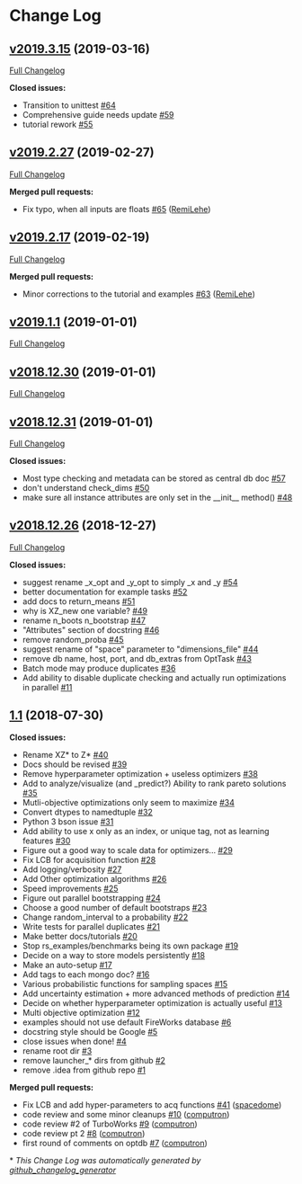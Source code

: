# Change Log

## [v2019.3.15](https://github.com/hackingmaterials/rocketsled/tree/v2019.3.15) (2019-03-16)
[Full Changelog](https://github.com/hackingmaterials/rocketsled/compare/v2019.2.27...v2019.3.15)

**Closed issues:**

- Transition to unittest [\#64](https://github.com/hackingmaterials/rocketsled/issues/64)
- Comprehensive guide needs update [\#59](https://github.com/hackingmaterials/rocketsled/issues/59)
- tutorial rework [\#55](https://github.com/hackingmaterials/rocketsled/issues/55)

## [v2019.2.27](https://github.com/hackingmaterials/rocketsled/tree/v2019.2.27) (2019-02-27)
[Full Changelog](https://github.com/hackingmaterials/rocketsled/compare/v2019.2.17...v2019.2.27)

**Merged pull requests:**

- Fix typo, when all inputs are floats [\#65](https://github.com/hackingmaterials/rocketsled/pull/65) ([RemiLehe](https://github.com/RemiLehe))

## [v2019.2.17](https://github.com/hackingmaterials/rocketsled/tree/v2019.2.17) (2019-02-19)
[Full Changelog](https://github.com/hackingmaterials/rocketsled/compare/v2019.1.1...v2019.2.17)

**Merged pull requests:**

- Minor corrections to the tutorial and examples [\#63](https://github.com/hackingmaterials/rocketsled/pull/63) ([RemiLehe](https://github.com/RemiLehe))

## [v2019.1.1](https://github.com/hackingmaterials/rocketsled/tree/v2019.1.1) (2019-01-01)
[Full Changelog](https://github.com/hackingmaterials/rocketsled/compare/v2018.12.30...v2019.1.1)

## [v2018.12.30](https://github.com/hackingmaterials/rocketsled/tree/v2018.12.30) (2019-01-01)
[Full Changelog](https://github.com/hackingmaterials/rocketsled/compare/v2018.12.31...v2018.12.30)

## [v2018.12.31](https://github.com/hackingmaterials/rocketsled/tree/v2018.12.31) (2019-01-01)
[Full Changelog](https://github.com/hackingmaterials/rocketsled/compare/v2018.12.26...v2018.12.31)

**Closed issues:**

- Most type checking and metadata can be stored as central db doc [\#57](https://github.com/hackingmaterials/rocketsled/issues/57)
- don't understand check\_dims [\#50](https://github.com/hackingmaterials/rocketsled/issues/50)
- make sure all instance attributes are only set in the \_\_init\_\_ method\(\) [\#48](https://github.com/hackingmaterials/rocketsled/issues/48)

## [v2018.12.26](https://github.com/hackingmaterials/rocketsled/tree/v2018.12.26) (2018-12-27)
[Full Changelog](https://github.com/hackingmaterials/rocketsled/compare/1.1...v2018.12.26)

**Closed issues:**

- suggest rename \_x\_opt and \_y\_opt to simply \_x and \_y [\#54](https://github.com/hackingmaterials/rocketsled/issues/54)
- better documentation for example tasks [\#52](https://github.com/hackingmaterials/rocketsled/issues/52)
- add docs to return\_means [\#51](https://github.com/hackingmaterials/rocketsled/issues/51)
- why is XZ\_new one variable? [\#49](https://github.com/hackingmaterials/rocketsled/issues/49)
- rename n\_boots n\_bootstrap [\#47](https://github.com/hackingmaterials/rocketsled/issues/47)
- "Attributes" section of docstring [\#46](https://github.com/hackingmaterials/rocketsled/issues/46)
- remove random\_proba [\#45](https://github.com/hackingmaterials/rocketsled/issues/45)
- suggest rename of "space" parameter to "dimensions\_file" [\#44](https://github.com/hackingmaterials/rocketsled/issues/44)
- remove db name, host, port, and db\_extras from OptTask [\#43](https://github.com/hackingmaterials/rocketsled/issues/43)
- Batch mode may produce duplicates [\#36](https://github.com/hackingmaterials/rocketsled/issues/36)
- Add ability to disable duplicate checking and actually run optimizations in parallel [\#11](https://github.com/hackingmaterials/rocketsled/issues/11)

## [1.1](https://github.com/hackingmaterials/rocketsled/tree/1.1) (2018-07-30)
**Closed issues:**

- Rename XZ\* to Z\* [\#40](https://github.com/hackingmaterials/rocketsled/issues/40)
- Docs should be revised  [\#39](https://github.com/hackingmaterials/rocketsled/issues/39)
- Remove hyperparameter optimization + useless optimizers [\#38](https://github.com/hackingmaterials/rocketsled/issues/38)
- Add to analyze/visualize \(and \_predict?\) Ability to rank pareto solutions [\#35](https://github.com/hackingmaterials/rocketsled/issues/35)
- Mutli-objective optimizations only seem to maximize [\#34](https://github.com/hackingmaterials/rocketsled/issues/34)
- Convert dtypes to namedtuple [\#32](https://github.com/hackingmaterials/rocketsled/issues/32)
- Python 3 bson issue [\#31](https://github.com/hackingmaterials/rocketsled/issues/31)
- Add ability to use x only as an index, or unique tag, not as learning features [\#30](https://github.com/hackingmaterials/rocketsled/issues/30)
- Figure out a good way to scale data for optimizers... [\#29](https://github.com/hackingmaterials/rocketsled/issues/29)
- Fix LCB for acquisition function [\#28](https://github.com/hackingmaterials/rocketsled/issues/28)
- Add logging/verbosity [\#27](https://github.com/hackingmaterials/rocketsled/issues/27)
- Add Other optimization algorithms [\#26](https://github.com/hackingmaterials/rocketsled/issues/26)
- Speed improvements [\#25](https://github.com/hackingmaterials/rocketsled/issues/25)
- Figure out parallel bootstrapping [\#24](https://github.com/hackingmaterials/rocketsled/issues/24)
- Choose a good number of default bootstraps [\#23](https://github.com/hackingmaterials/rocketsled/issues/23)
- Change random\_interval to a probability [\#22](https://github.com/hackingmaterials/rocketsled/issues/22)
- Write tests for parallel duplicates [\#21](https://github.com/hackingmaterials/rocketsled/issues/21)
- Make better docs/tutorials [\#20](https://github.com/hackingmaterials/rocketsled/issues/20)
- Stop rs\_examples/benchmarks being its own package [\#19](https://github.com/hackingmaterials/rocketsled/issues/19)
- Decide on a way to store models persistently [\#18](https://github.com/hackingmaterials/rocketsled/issues/18)
- Make an auto-setup [\#17](https://github.com/hackingmaterials/rocketsled/issues/17)
- Add tags to each mongo doc? [\#16](https://github.com/hackingmaterials/rocketsled/issues/16)
- Various probabilistic functions for sampling spaces [\#15](https://github.com/hackingmaterials/rocketsled/issues/15)
- Add uncertainty estimation + more advanced methods of prediction [\#14](https://github.com/hackingmaterials/rocketsled/issues/14)
- Decide on whether hyperparameter optimization is actually useful [\#13](https://github.com/hackingmaterials/rocketsled/issues/13)
- Multi objective optimization [\#12](https://github.com/hackingmaterials/rocketsled/issues/12)
- examples should not use default FireWorks database [\#6](https://github.com/hackingmaterials/rocketsled/issues/6)
- docstring style should be Google [\#5](https://github.com/hackingmaterials/rocketsled/issues/5)
- close issues when done! [\#4](https://github.com/hackingmaterials/rocketsled/issues/4)
- rename root dir [\#3](https://github.com/hackingmaterials/rocketsled/issues/3)
- remove launcher\_\* dirs from github [\#2](https://github.com/hackingmaterials/rocketsled/issues/2)
- remove .idea from github repo [\#1](https://github.com/hackingmaterials/rocketsled/issues/1)

**Merged pull requests:**

- Fix LCB and add hyper-parameters to acq functions [\#41](https://github.com/hackingmaterials/rocketsled/pull/41) ([spacedome](https://github.com/spacedome))
- code review and some minor cleanups [\#10](https://github.com/hackingmaterials/rocketsled/pull/10) ([computron](https://github.com/computron))
- code review \#2 of TurboWorks [\#9](https://github.com/hackingmaterials/rocketsled/pull/9) ([computron](https://github.com/computron))
- code review pt 2 [\#8](https://github.com/hackingmaterials/rocketsled/pull/8) ([computron](https://github.com/computron))
- first round of comments on optdb [\#7](https://github.com/hackingmaterials/rocketsled/pull/7) ([computron](https://github.com/computron))



\* *This Change Log was automatically generated by [github_changelog_generator](https://github.com/skywinder/Github-Changelog-Generator)*